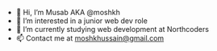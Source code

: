 - 👋 Hi, I’m Musab AKA @moshkh 
- 👀 I’m interested in a junior web dev role
- 🌱 I’m currently studying web development at Northcoders
- 📫 Contact me at moshkhussain@gmail.com

<!---
moshkh/moshkh is a ✨ special ✨ repository because its `README.md` (this file) appears on your GitHub profile.
You can click the Preview link to take a look at your changes.
--->
